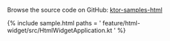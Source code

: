 [//]: # (title: Html)
[//]: # (category: samples)
[//]: # (permalink: /samples/feature/html.html)
[//]: # (caption: Example of Using Html Builders)
[//]: # (redirect_from: redirect_from)
[//]: # (- /samples/html.html: - /samples/html.html)

Browse the source code on GitHub: [ktor-samples-html](https://github.com/ktorio/ktor-samples/tree/master/feature/html-widget)

{% include sample.html paths = '
    feature/html-widget/src/HtmlWidgetApplication.kt
' %}